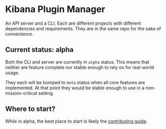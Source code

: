 # Kibana Plugin Manager

An API server and a CLI. Each are different projects with different
dependencies and requirements. They are in the same repo for the sake of
convenience.

## Current status: alpha

Both the CLI and server are currently in `alpha` status. This means that
neither are feature complete nor stable enough to rely on for real-world usage.

They each will be bumped to `beta` status when all core features are
implemented. At that point they would be stable enough to use in a
non-mission-critical setting.

## Where to start?

While in alpha, the best place to start is likely the
[contributing guide](CONTRIBUTING.md).

